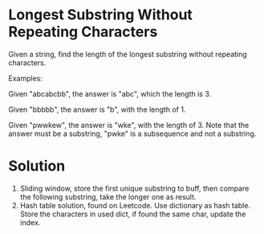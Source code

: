 # Longest Substring Without Repeating Characters
Given a string, find the length of the longest substring without repeating characters.

Examples:

Given "abcabcbb", the answer is "abc", which the length is 3.

Given "bbbbb", the answer is "b", with the length of 1.

Given "pwwkew", the answer is "wke", with the length of 3. Note that the answer must be a substring, "pwke" is a subsequence and not a substring.

# Solution

1. Sliding window, store the first unique substring to buff, then compare the following substring, take the longer one as result.
2. Hash table solution, found on Leetcode. Use dictionary as hash table. Store the characters in used dict, if found the same char, update the index.